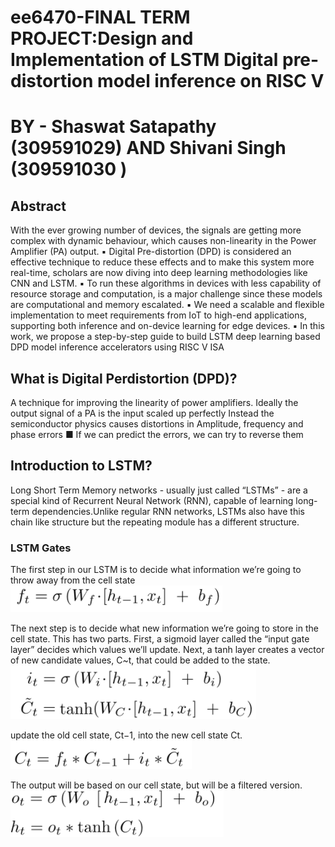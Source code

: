 # ee6470-FINAL TERM PROJECT:Design and Implementation of LSTM Digital pre-distortion model inference on RISC V

# BY - Shaswat Satapathy (309591029) AND Shivani Singh (309591030 ) 

## Abstract

With the ever growing number of devices, the signals are getting more complex with dynamic
behaviour, which causes non-linearity in the Power Amplifier (PA) output.
▪ Digital Pre-distortion (DPD) is considered an effective technique to reduce these effects and to
make this system more real-time, scholars are now diving into deep learning methodologies like
CNN and LSTM.
▪ To run these algorithms in devices with less capability of resource storage and computation, is a
major challenge since these models are computational and memory escalated.
▪ We need a scalable and flexible implementation to meet requirements from IoT to high-end
applications, supporting both inference and on-device learning for edge devices.
▪ In this work, we propose a step-by-step guide to build LSTM deep learning based DPD model
inference accelerators using RISC V ISA

## What is Digital Perdistortion (DPD)?
A technique for improving the linearity of power amplifiers. Ideally the output signal of a PA is the input scaled up perfectly Instead the semiconductor physics causes distortions in Amplitude, frequency and phase errors
■ If we can predict the errors, we can try to reverse them

## Introduction to LSTM?
Long Short Term Memory networks - usually just called “LSTMs” - are a
special kind of Recurrent Neural Network (RNN), capable of learning
long-term dependencies.Unlike regular RNN networks, LSTMs also have this chain like structure
but the repeating module has a different structure.

### LSTM Gates
The first step in our LSTM is to decide what information we’re going to throw away from the cell state
![source image](https://github.com/infinite234/ee6470-final/blob/main/new.PNG)<br/>

The next step is to decide what new information we’re going to store in the cell state. This has two parts. First, a sigmoid layer called the “input gate layer” decides which values we’ll update. Next, a tanh layer creates a vector of new candidate values, C~t, that could be added to the state.
![source image](https://github.com/infinite234/ee6470-final/blob/main/new1.PNG)<br/>

 update the old cell state, Ct−1, into the new cell state Ct.
 ![source image](https://github.com/infinite234/ee6470-final/blob/main/new2.PNG)<br/>
 
 The output will be based on our cell state, but will be a filtered version.
 ![source image](https://github.com/infinite234/ee6470-final/blob/main/new3.PNG)<br/>
 
 
 

